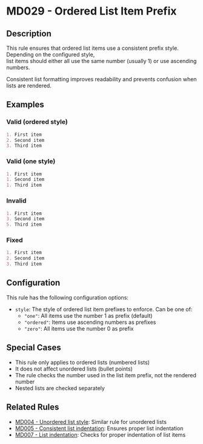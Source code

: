 # MD029 - Ordered List Item Prefix

## Description

This rule ensures that ordered list items use a consistent prefix style. Depending on the configured style,  
list items should either all use the same number (usually 1) or use ascending numbers.

Consistent list formatting improves readability and prevents confusion when lists are rendered.

<!-- markdownlint-disable -->
## Examples

### Valid (ordered style)

```markdown
1. First item
2. Second item
3. Third item
```

### Valid (one style)

```markdown
1. First item
1. Second item
1. Third item
```

### Invalid

```markdown
1. First item
3. Second item
5. Third item
```

### Fixed

```markdown
1. First item
2. Second item
3. Third item
```
<!-- markdownlint-enable -->

## Configuration

This rule has the following configuration options:

- `style`: The style of ordered list item prefixes to enforce. Can be one of:
  - `"one"`: All items use the number 1 as prefix (default)
  - `"ordered"`: Items use ascending numbers as prefixes
  - `"zero"`: All items use the number 0 as prefix

## Special Cases

- This rule only applies to ordered lists (numbered lists)
- It does not affect unordered lists (bullet points)
- The rule checks the number used in the list item prefix, not the rendered number
- Nested lists are checked separately

## Related Rules

- [MD004 - Unordered list style](md004.md): Similar rule for unordered lists
- [MD005 - Consistent list indentation](md005.md): Ensures proper list indentation
- [MD007 - List indentation](md007.md): Checks for proper indentation of list items
